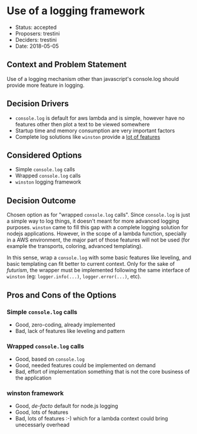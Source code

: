 # Use of a logging framework

*   Status: accepted
*   Proposers: trestini
*   Deciders: trestini
*   Date: 2018-05-05

## Context and Problem Statement

Use of a logging mechanism other than javascript's console.log should provide more feature in logging.

## Decision Drivers

*   `console.log` is default for aws lambda and is simple, however have no features other then plot a text to be viewed somewhere
*   Startup time and memory consumption are very important factors
*   Complete log solutions like `winston` provide a [lot of features](https://github.com/winstonjs/winston)

## Considered Options

*   Simple `console.log` calls
*   Wrapped `console.log` calls
*   `winston` logging framework

## Decision Outcome

Chosen option as for "wrapped `console.log` calls". Since `console.log` is just a simple way to log things, it doesn't meant for more advanced logging purposes. `winston` came to fill this gap with a complete logging solution for nodejs applications. However, in the scope of a lambda function, specially in a AWS environment, the major part of those features will not be used (for example the transports, coloring, advanced templating). 

In this sense, wrap a `console.log` with some basic features like leveling, and basic templating can fit better to current context. Only for the sake of *futurism*, the wrapper must be implemented following the same interface of `winston` (eg: `logger.info(...)`, `logger.error(...)`, etc).

## Pros and Cons of the Options

### Simple `console.log` calls

*   Good, zero-coding, already implemented
*   Bad, lack of features like leveling and pattern

### Wrapped `console.log` calls

*   Good, based on `console.log`
*   Good, needed features could be implemented on demand
*   Bad, effort of implementation something that is not the core business of the application

### winston framework

*   Good, *de-facto* default for node.js logging
*   Good, lots of features
*   Bad, lots of features :-) which for a lambda context could bring unecessarly overhead
